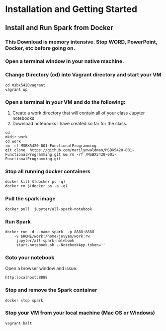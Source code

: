 # Installation and Getting Started

## Install and Run Spark from Docker

### This Download is memory intensive.  Stop WORD, PowerPoint, Docker, etc before going on.

### Open a terminal window in your native machine.

### Change Directory \(cd\) into Vagrant directory and start your VM

```text
cd msbx5420vagrant
vagrant up
```

### Open a terminal in your VM and do the following:

1.  Create a work directory that will contain all of your class Jupyter notebooks
2.  Download notebooks I have created so far for the class.

```text
cd
mkdir work
cd work
rm -rf MSBX5420-001-FunctionalProgramming
git clone  https://github.com/marilynwaldman/MSBX5420-001-FunctionalProgramming.git && rm -rf /MSBX5420-001-FunctionalProgramming.git
```

### Stop all running docker containers

```text
docker kill $(docker ps -q)
docker rm $(docker ps -a -q)
```

### Pull the spark image

```text
docker pull  jupyter/all-spark-notebook
```

### Run Spark

```text
docker run -d --name spark  -p 8888:8888  
    -v $HOME/work:/home/jovyan/work:rw  
     jupyter/all-spark-notebook 
     start-notebook.sh --NotebookApp.token='' 

```

### Goto your notebook

Open a browser window and issue:

```text
http:localhost:8888
```

### Stop and remove the Spark container

```text
docker stop spark
```

### Stop your VM from your local machine \(Mac OS or Windows\)

```text
vagrant halt
```

